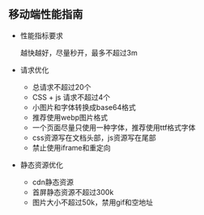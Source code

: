 ## 移动端性能指南

* 性能指标要求

  越快越好，尽量秒开，最多不超过3m

* 请求优化

  - 总请求不超过20个
  - CSS + js 请求不超过4个
  - 小图片和字体转换成base64格式
  - 推荐使用webp图片格式
  - 一个页面尽量只使用一种字体，推荐使用ttf格式字体
  - css资源写在文档头部，js资源写在尾部
  - 禁止使用iframe和重定向

* 静态资源优化

  - cdn静态资源
  - 首屏静态资源不超过300k
  - 图片大小不超过50k，禁用gif和空地址